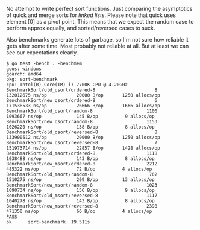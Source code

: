 No attempt to write perfect sort functions. Just comparing the asymptotics of
quick and merge sorts for *linked lists*. Please note that quick uses element
[0] as a pivot point. This means that we expect the random case to perform
approx equally, and sorted/reversed cases to suck.

Also benchmarks generate lots of garbage, so I'm not sure how reliable it gets
after some time. Most probably not reliable at all. But at least we can see
our expectations clearly.

```
$ go test -bench . -benchmem 
goos: windows
goarch: amd64
pkg: sort-benchmark
cpu: Intel(R) Core(TM) i7-7700K CPU @ 4.20GHz
BenchmarkSort/old_qsort/ordered-8                      8         132012675 ns/op           20000 B/op       1250 allocs/op
BenchmarkSort/new_qsort/ordered-8                      6         171538533 ns/op           26666 B/op       1666 allocs/op
BenchmarkSort/old_qsort/random-8                    1100           1093667 ns/op             145 B/op          9 allocs/op
BenchmarkSort/new_qsort/random-8                    1153           1026220 ns/op             138 B/op          8 allocs/op
BenchmarkSort/old_qsort/reversed-8                     8         133900512 ns/op           20000 B/op       1250 allocs/op
BenchmarkSort/new_qsort/reversed-8                     7         151973714 ns/op           22857 B/op       1428 allocs/op
BenchmarkSort/old_msort/ordered-8                   1118           1038488 ns/op             143 B/op          8 allocs/op
BenchmarkSort/new_msort/ordered-8                   2212            485322 ns/op              72 B/op          4 allocs/op
BenchmarkSort/old_msort/random-8                     762           1510275 ns/op             209 B/op         13 allocs/op
BenchmarkSort/new_msort/random-8                    1023           1090734 ns/op             156 B/op          9 allocs/op
BenchmarkSort/old_msort/reversed-8                  1117           1040278 ns/op             143 B/op          8 allocs/op
BenchmarkSort/new_msort/reversed-8                  2398            471350 ns/op              66 B/op          4 allocs/op
PASS
ok      sort-benchmark  19.511s
```
